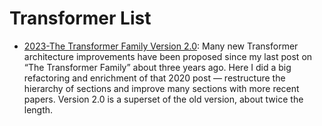 # Transformer List

- [2023-The Transformer Family Version 2.0](https://lilianweng.github.io/posts/2023-01-27-the-transformer-family-v2/): Many new Transformer architecture improvements have been proposed since my last post on “The Transformer Family” about three years ago. Here I did a big refactoring and enrichment of that 2020 post — restructure the hierarchy of sections and improve many sections with more recent papers. Version 2.0 is a superset of the old version, about twice the length.

